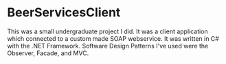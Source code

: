 BeerServicesClient
==================

This was a small undergraduate project I did. It was a client application which connected to a custom made SOAP webservice. It was written in C# with the .NET Framework. Software Design Patterns I've used were the Observer, Facade, and MVC. 
